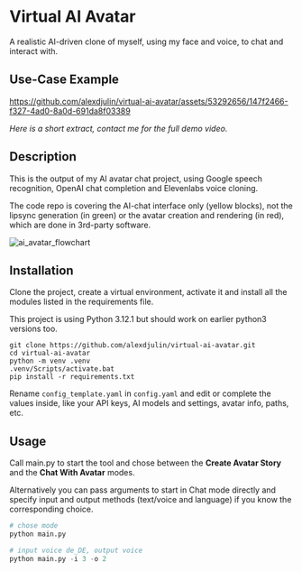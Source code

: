 # Virtual AI Avatar
A realistic AI-driven clone of myself, using my face and voice, to chat and interact with.

## Use-Case Example

https://github.com/alexdjulin/virtual-ai-avatar/assets/53292656/147f2466-f327-4ad0-8a0d-691da8f03389

_Here is a short extract, contact me for the full demo video._

## Description
This is the output of my AI avatar chat project, using Google speech recognition, OpenAI chat completion and Elevenlabs voice cloning.

The code repo is covering the AI-chat interface only (yellow blocks), not the lipsync generation (in green) or the avatar creation and rendering (in red), which are done in 3rd-party software.

![ai_avatar_flowchart](https://github.com/user-attachments/assets/b4e4dd03-4fb3-4521-bbcb-de2e6d2e98e4)

## Installation
Clone the project, create a virtual environment, activate it and install all the modules listed in the requirements file.

This project is using Python 3.12.1 but should work on earlier python3 versions too.

```shell
git clone https://github.com/alexdjulin/virtual-ai-avatar.git
cd virtual-ai-avatar
python -m venv .venv
.venv/Scripts/activate.bat
pip install -r requirements.txt
```

Rename ```config_template.yaml``` in ```config.yaml``` and edit or complete the values inside, like your API keys, AI models and settings, avatar info, paths, etc.

## Usage
Call main.py to start the tool and chose between the __Create Avatar Story__ and the __Chat With Avatar__ modes.

Alternatively you can pass arguments to start in Chat mode directly and specify input and output methods (text/voice and language) if you know the corresponding choice.

```python
# chose mode
python main.py

# input voice de_DE, output voice
python main.py -i 3 -o 2
```
